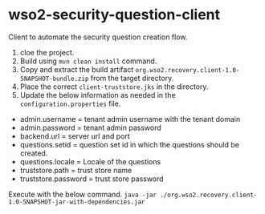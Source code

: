 # wso2-security-question-client
Client to automate the security question creation flow.

1. cloe the project.
2. Build using `mvn clean install` command.
3. Copy and extract the build artifact `org.wso2.recovery.client-1.0-SNAPSHOT-bundle.zip` from the target directory.
4. Place the correct `client-truststore.jks` in the directory.
5. Update the below information as needed in the `configuration.properties` file.
* admin.username = tenant admin username with the tenant domain
* admin.password = tenant admin password
* backend.url = server url and port
* questions.setid = question set id in which the questions should be created.
* questions.locale = Locale of the questions
* truststore.path = trust store name
* truststore.password = trust store password

Execute with the below command.
``java -jar ./org.wso2.recovery.client-1.0-SNAPSHOT-jar-with-dependencies.jar `` 
